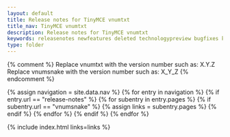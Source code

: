 ```yaml
---
layout: default
title: Release notes for TinyMCE vnumtxt
title_nav: TinyMCE vnumtxt
description: Release notes for TinyMCE vnumtxt
keywords: releasenotes newfeatures deleted technologypreview bugfixes knownissues
type: folder
---
```


{% comment %}
Replace vnumtxt with the version number such as: X.Y.Z
Replace vnumsnake with the version number such as: X_Y_Z
{% endcomment %}

{% assign navigation = site.data.nav %}
{% for entry in navigation %}
  {% if entry.url == "release-notes" %}
    {% for subentry in entry.pages %}
      {% if subentry.url == "vnumsnake" %}
        {% assign links = subentry.pages %}
      {% endif %}
    {% endfor %}
  {% endif %}
{% endfor %}

{% include index.html links=links %}
